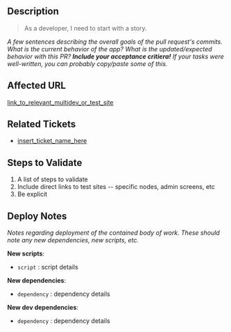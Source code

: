 ## Description
> As a developer, I need to start with a story.

_A few sentences describing the overall goals of the pull request's commits.
What is the current behavior of the app? What is the updated/expected behavior
with this PR? **Include your acceptance critiera!** If your tasks were well-written, you can probably copy/paste some of this._

## Affected URL
[link_to_relevant_multidev_or_test_site](insert_link_here)

## Related Tickets

* [insert_ticket_name_here](insert_link_here)

## Steps to Validate
1. A list of steps to validate
1. Include direct links to test sites -- specific nodes, admin screens, etc
1. Be explicit

## Deploy Notes

_Notes regarding deployment of the contained body of work. These should note any
new dependencies, new scripts, etc._

**New scripts**:

- `script` : script details

**New dependencies**:

- `dependency` : dependency details

**New dev dependencies**:

- `dependency` : dependency details
